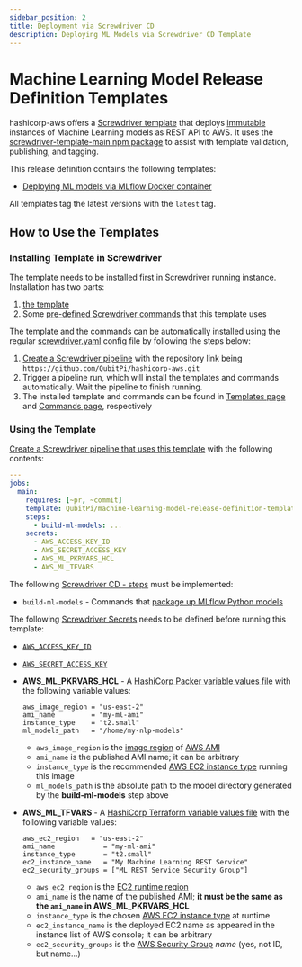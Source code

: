 ```yaml
---
sidebar_position: 2
title: Deployment via Screwdriver CD
description: Deploying ML Models via Screwdriver CD Template
---
```


[//]: # (Copyright Jiaqi Liu)

[//]: # (Licensed under the Apache License, Version 2.0 &#40;the "License"&#41;;)
[//]: # (you may not use this file except in compliance with the License.)
[//]: # (You may obtain a copy of the License at)

[//]: # (    http://www.apache.org/licenses/LICENSE-2.0)

[//]: # (Unless required by applicable law or agreed to in writing, software)
[//]: # (distributed under the License is distributed on an "AS IS" BASIS,)
[//]: # (WITHOUT WARRANTIES OR CONDITIONS OF ANY KIND, either express or implied.)
[//]: # (See the License for the specific language governing permissions and)
[//]: # (limitations under the License.)

Machine Learning Model Release Definition Templates
===================================================

hashicorp-aws offers a [Screwdriver template][Screwdriver CD template] that deploys
[immutable][Immutable Infrastructure] instances of Machine Learning models as REST API to AWS. It uses the
[screwdriver-template-main npm package] to assist with template validation, publishing, and tagging.

This release definition contains the following templates:

- [Deploying ML models via MLflow Docker container](#deploying-ml-models-via-mlflow-docker-container)

All templates tag the latest versions with the `latest` tag.

How to Use the Templates
------------------------

### Installing Template in Screwdriver

The template needs to be installed first in Screwdriver running instance. Installation has two parts:

1. [the template](https://github.com/QubitPi/hashicorp-aws/tree/master/adaptors/screwdriver-cd/templates/mlflow-docker-sd-template.yaml)
2. Some [pre-defined Screwdriver commands][Screwdriver CD - commands] that this template uses

The template and the commands can be automatically installed using the regular [screwdriver.yaml] config file by
following the steps below:

1. [Create a Screwdriver pipeline][Screwdriver CD - creating a pipeline] with the repository link being
   `https://github.com/QubitPi/hashicorp-aws.git`
2. Trigger a pipeline run, which will install the templates and commands automatically. Wait the pipeline to finish
   running.
3. The installed template and commands can be found in [Templates page][Screwdriver CD - finding templates] and
   [Commands page][Screwdriver CD - finding commands], respectively

### Using the Template

[Create a Screwdriver pipeline that uses this template][Screwdriver CD - creating pipeline from template] with the following
contents:

```yaml
---
jobs:
  main:
    requires: [~pr, ~commit]
    template: QubitPi/machine-learning-model-release-definition-template-mlflow-docker@latest
    steps:
      - build-ml-models: ...
    secrets:
      - AWS_ACCESS_KEY_ID
      - AWS_SECRET_ACCESS_KEY
      - AWS_ML_PKRVARS_HCL
      - AWS_ML_TFVARS
```

The following [Screwdriver CD - steps] must be implemented:

- `build-ml-models` - Commands that [package up MLflow Python models](https://mlflow.org/docs/latest/python_api/mlflow.pyfunc.html#creating-custom-pyfunc-models)

The following [Screwdriver Secrets][Screwdriver CD Secrets] needs to be defined before running this template:

- [`AWS_ACCESS_KEY_ID`](../setup#aws)
- [`AWS_SECRET_ACCESS_KEY`](../setup#aws)
- **AWS_ML_PKRVARS_HCL** - A [HashiCorp Packer variable values file] with the following variable values:

  ```hcl
  aws_image_region = "us-east-2"
  ami_name         = "my-ml-ami"
  instance_type    = "t2.small"
  ml_models_path   = "/home/my-nlp-models"
  ```

  - `aws_image_region` is the [image region][AWS regions] of [AWS AMI]
  - `ami_name` is the published AMI name; it can be arbitrary
  - `instance_type` is the recommended [AWS EC2 instance type] running this image
  - `ml_models_path` is the absolute path to the model directory generated by the **build-ml-models** step above

- **AWS_ML_TFVARS** - A [HashiCorp Terraform variable values file] with the following variable values:

  ```hcl
  aws_ec2_region   = "us-east-2"
  ami_name            = "my-ml-ami"
  instance_type       = "t2.small"
  ec2_instance_name   = "My Machine Learning REST Service"
  ec2_security_groups = ["ML REST Service Security Group"]
  ```

  - `aws_ec2_region` is the [EC2 runtime region][AWS regions]
  - `ami_name` is the name of the published AMI; **it must be the same as the `ami_name` in AWS_ML_PKRVARS_HCL**
  - `instance_type` is the chosen [AWS EC2 instance type] at runtime
  - `ec2_instance_name` is the deployed EC2 name as appeared in the instance list of AWS console; it can be arbitrary
  - `ec2_security_groups` is the [AWS Security Group] _name_ (yes, not ID, but name...)

[AWS AMI]: https://docs.aws.amazon.com/AWSEC2/latest/UserGuide/AMIs.html
[AWS EC2 instance type]: https://aws.amazon.com/ec2/instance-types/
[AWS regions]: https://docs.aws.amazon.com/AmazonRDS/latest/UserGuide/Concepts.RegionsAndAvailabilityZones.html#Concepts.RegionsAndAvailabilityZones.Availability
[AWS Security Group]: https://docs.aws.amazon.com/vpc/latest/userguide/vpc-security-groups.html

[HashiCorp Packer variable values file]: https://qubitpi.github.io/hashicorp-packer/packer/guides/hcl/variables#from-a-file
[HashiCorp Terraform variable values file]: https://qubitpi.github.io/hashicorp-terraform/terraform/language/values/variables#variable-definitions-tfvars-files

[Immutable Infrastructure]: https://www.hashicorp.com/resources/what-is-mutable-vs-immutable-infrastructure

[publishing a template in Screwdriver]: https://qubitpi.github.io/screwdriver-cd-guide/user-guide/templates/job-templates#publishing-a-template

[screwdriver.yaml]: https://github.com/QubitPi/hashicorp-aws/tree/master/screwdriver.yaml
[Screwdriver CD - commands]: https://github.com/QubitPi/screwdriver-cd-commands
[Screwdriver CD - creating a pipeline]: https://qubitpi.github.io/screwdriver-cd-guide/user-guide/quickstart#create-a-new-pipeline
[Screwdriver CD - creating pipeline from template]: https://qubitpi.github.io/screwdriver-cd-guide/user-guide/templates/job-templates#using-a-template
[Screwdriver CD - finding templates]: https://qubitpi.github.io/screwdriver-cd-guide/user-guide/templates/job-templates#finding-templates
[Screwdriver CD - finding commands]: https://qubitpi.github.io/screwdriver-cd-guide/user-guide/commands#finding-commands
[Screwdriver CD Secrets]: https://qubitpi.github.io/screwdriver-cd-guide/user-guide/configuration/secrets
[Screwdriver CD - steps]: https://qubitpi.github.io/screwdriver-cd-guide/user-guide/configuration/jobconfiguration.html#steps
[Screwdriver CD template]: https://qubitpi.github.io/screwdriver-cd-guide/user-guide/templates/job-templates
[screwdriver-template-main npm package]: https://github.com/QubitPi/screwdriver-cd-template-main
